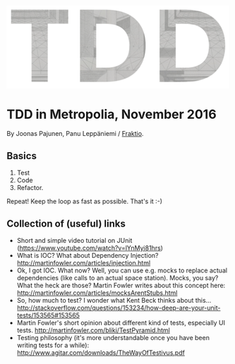 ![TDD](tdd.png?raw=true "TDD")

# TDD in Metropolia, November 2016

By Joonas Pajunen, Panu Leppäniemi / [Fraktio](https://fraktio.fi).

## Basics

1. Test
2. Code
3. Refactor.

Repeat! Keep the loop as fast as possible. That's it :-)

## Collection of (useful) links

- Short and simple video tutorial on JUnit (https://www.youtube.com/watch?v=lYnMyi81hrs)
- What is IOC? What about Dependency Injection? http://martinfowler.com/articles/injection.html
- Ok, I got IOC. What now? Well, you can use e.g. mocks to replace actual dependencies (like calls to an actual space station). Mocks, you say? What the heck are those? Martin Fowler writes about this concept here: http://martinfowler.com/articles/mocksArentStubs.html 
- So, how much to test? I wonder what Kent Beck thinks about this... http://stackoverflow.com/questions/153234/how-deep-are-your-unit-tests/153565#153565
- Martin Fowler's short opinion about different kind of tests, especially UI tests. http://martinfowler.com/bliki/TestPyramid.html
- Testing philosophy (it's more understandable once you have been writing tests for a while): http://www.agitar.com/downloads/TheWayOfTestivus.pdf
